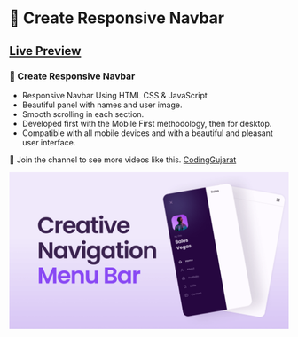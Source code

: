 # 📱 Create Responsive Navbar 
## [Live Preview](https://amanayak.github.io/Create-Responsive-Navbar/)
### 📱 Create Responsive Navbar 

- Responsive Navbar Using HTML CSS & JavaScript
- Beautiful panel with names and user image.
- Smooth scrolling in each section.
- Developed first with the Mobile First methodology, then for desktop.
- Compatible with all mobile devices and with a beautiful and pleasant user interface.

💙 Join the channel to see more videos like this. [CodingGujarat](https://www.youtube.com/@CodingGujarat)

![preview img](/preview.png)
